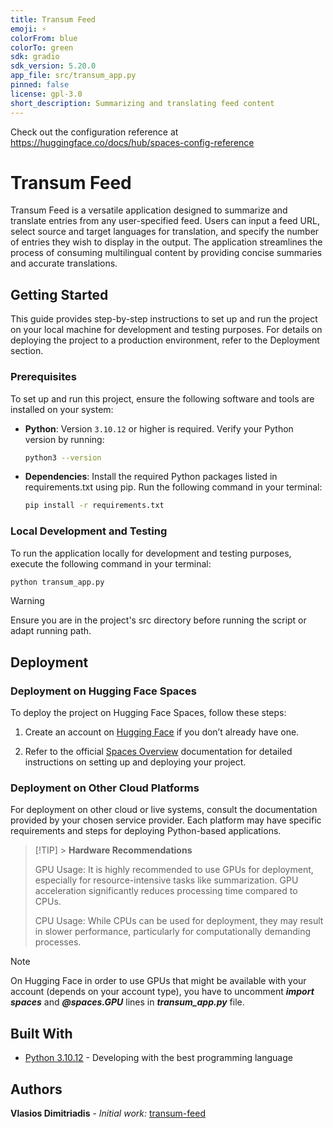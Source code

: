 ```yaml
---
title: Transum Feed
emoji: ⚡
colorFrom: blue
colorTo: green
sdk: gradio
sdk_version: 5.20.0
app_file: src/transum_app.py
pinned: false
license: gpl-3.0
short_description: Summarizing and translating feed content
---
```


Check out the configuration reference at https://huggingface.co/docs/hub/spaces-config-reference

# Transum Feed

Transum Feed is a versatile application designed to summarize and translate entries from any user-specified feed. Users can input a feed URL, select source and target languages for translation, and specify the number of entries they wish to display in the output. The application streamlines the process of consuming multilingual content by providing concise summaries and accurate translations.

## Getting Started

This guide provides step-by-step instructions to set up and run the project on your local machine for development and testing purposes. For details on deploying the project to a production environment, refer to the Deployment section.

### Prerequisites

To set up and run this project, ensure the following software and tools are installed on your system:

- **Python**: Version `3.10.12` or higher is required. Verify your Python version by running:

  ```bash
  python3 --version
  ```

- **Dependencies**: Install the required Python packages listed in requirements.txt using pip. Run the following command in your terminal:

  ```bash
  pip install -r requirements.txt
  ```

### Local Development and Testing

To run the application locally for development and testing purposes, execute the following command in your terminal:

```bash
python transum_app.py
```

> [!WARNING]
> Ensure you are in the project's src directory before running the script or adapt running path.

## Deployment

### Deployment on Hugging Face Spaces

To deploy the project on Hugging Face Spaces, follow these steps:

1. Create an account on [Hugging Face](https://huggingface.co) if you don’t already have one.

2. Refer to the official [Spaces Overview](https://huggingface.co/docs/hub/en/spaces-overview) documentation for detailed instructions on setting up and deploying your project.

### Deployment on Other Cloud Platforms

For deployment on other cloud or live systems, consult the documentation provided by your chosen service provider. Each platform may have specific requirements and steps for deploying Python-based applications.

> [!TIP] > **Hardware Recommendations**
>
> GPU Usage: It is highly recommended to use GPUs for deployment, especially for resource-intensive tasks like summarization. GPU acceleration significantly reduces processing time compared to CPUs.
>
> CPU Usage: While CPUs can be used for deployment, they may result in slower performance, particularly for computationally demanding processes.

> [!NOTE]
> On Hugging Face in order to use GPUs that might be available with your account (depends on your account type), you have to uncomment **_import spaces_** and **_@spaces.GPU_** lines in **_transum_app.py_** file.

## Built With

- [Python 3.10.12](http://www.python.org/) - Developing with the best programming language

## Authors

**Vlasios Dimitriadis** - _Initial work:_ [transum-feed](https://github.com/bdimitriadis/transum-feed/)

